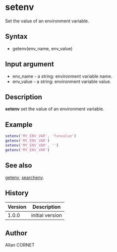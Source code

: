 

# setenv

Set the value of an environment variable.

## Syntax

- getenv(env_name, env_value)

## Input argument

 - env_name - a string: environment variable name.
 - env_value - a string: environment variable value.

## Description


  <p><b>setenv</b> set the value of an environment variable.</p>


## Example

```matlab
setenv('MY_ENV_VAR', 'funvalue')
getenv('MY_ENV_VAR')
setenv('MY_ENV_VAR', '')
getenv('MY_ENV_VAR')
```

## See also

[getenv](getenv.md), [searchenv](searchenv.md).
## History

|Version|Description|
|------|------|
|1.0.0|initial version|


## Author

Allan CORNET



